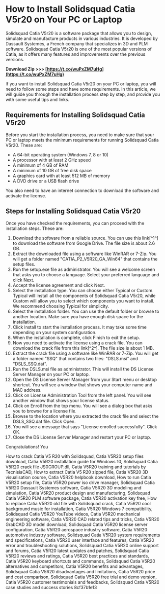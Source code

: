 # How to Install Solidsquad Catia V5r20 on Your PC or Laptop
 
Solidsquad Catia V5r20 is a software package that allows you to design, simulate and manufacture products in various industries. It is developed by Dassault Systemes, a French company that specializes in 3D and PLM software. Solidsquad Catia V5r20 is one of the most popular versions of Catia, as it offers many features and improvements over the previous versions.
 
**Download Zip >>> [https://t.co/wuPxZM7uHg](https://t.co/wuPxZM7uHg)**


 
If you want to install Solidsquad Catia V5r20 on your PC or laptop, you will need to follow some steps and have some requirements. In this article, we will guide you through the installation process step by step, and provide you with some useful tips and links.
 
## Requirements for Installing Solidsquad Catia V5r20
 
Before you start the installation process, you need to make sure that your PC or laptop meets the minimum requirements for running Solidsquad Catia V5r20. These are:
 
- A 64-bit operating system (Windows 7, 8 or 10)
- A processor with at least 2 GHz speed
- A minimum of 4 GB of RAM
- A minimum of 10 GB of free disk space
- A graphics card with at least 512 MB of memory
- A DVD drive or a USB flash drive

You also need to have an internet connection to download the software and activate the license.
 
## Steps for Installing Solidsquad Catia V5r20
 
Once you have checked the requirements, you can proceed with the installation steps. These are:

1. Download the software from a reliable source. You can use this link[^1^] to download the software from Google Drive. The file size is about 2.6 GB.
2. Extract the downloaded file using a software like WinRAR or 7-Zip. You will get a folder named "CATIA\_P2\_V5R20\_GA\_Win64" that contains the setup files.
3. Run the setup.exe file as administrator. You will see a welcome screen that asks you to choose a language. Select your preferred language and click Next.
4. Accept the license agreement and click Next.
5. Select the installation type. You can choose either Typical or Custom. Typical will install all the components of Solidsquad Catia V5r20, while Custom will allow you to select which components you want to install. We recommend choosing Typical for simplicity.
6. Select the installation folder. You can use the default folder or browse to another location. Make sure you have enough disk space for the installation.
7. Click Install to start the installation process. It may take some time depending on your system configuration.
8. When the installation is complete, click Finish to exit the setup.
9. Now you need to activate the license using a crack file. You can download the crack file from this link[^2^]. The file size is about 1 MB.
10. Extract the crack file using a software like WinRAR or 7-Zip. You will get a folder named "SSQ" that contains two files: "DSLS.msi" and "DSLS\_SSQ.dat".
11. Run the DSLS.msi file as administrator. This will install the DS License Server Manager on your PC or laptop.
12. Open the DS License Server Manager from your Start menu or desktop shortcut. You will see a window that shows your computer name and MAC address.
13. Click on License Administration Tool from the left panel. You will see another window that shows your license status.
14. Click on Enroll from the top menu. You will see a dialog box that asks you to browse for a license file.
15. Browse to the location where you extracted the crack file and select the DSLS\_SSQ.dat file. Click Open.
16. You will see a message that says "License enrolled successfully". Click OK.
17. Close the DS License Server Manager and restart your PC or laptop.

Congratulations! You
 
How to crack Catia V5 R20 with Solidsquad,  Catia V5R20 setup files download,  Catia V5R20 installation guide for Windows 10,  Solidsquad Catia V5R20 crack file JS0GROUP.dll,  Catia V5R20 training and tutorials by TecnisiaCAD,  How to extract Catia V5 R20 zipped file,  Catia V5R20 3D visualisation course,  Catia V5R20 helpbook download,  How to run Catia V5R20 setup file,  Catia V5R20 power iso drive manager,  Solidsquad Catia V5R20 Dassault Systemes software,  Catia V5R20 3D modeling and simulation,  Catia V5R20 product design and manufacturing,  Solidsquad Catia V5R20 PLM software package,  Catia V5R20 activation key free,  How to replace Catia V5R20 old file with Solidsquad crack,  Catia V5R20 cool background music for installation,  Catia V5R20 Windows 7 compatibility,  Solidsquad Catia V5R20 YouTube videos,  Catia V5R20 mechanical engineering software,  Catia V5R20 CAD related tips and tricks,  Catia V5R20 GrabCAD 3D model download,  Solidsquad Catia V5R20 license server configuration,  Catia V5R20 aerospace industry software,  Catia V5R20 automotive industry software,  Solidsquad Catia V5R20 system requirements and specifications,  Catia V5R20 user interface and features,  Catia V5R20 error and troubleshooting solutions,  Solidsquad Catia V5R20 online support and forums,  Catia V5R20 latest updates and patches,  Solidsquad Catia V5R20 reviews and ratings,  Catia V5R20 best practices and standards,  Catia V5R20 keyboard shortcuts and commands,  Solidsquad Catia V5R20 alternatives and competitors,  Catia V5R20 benefits and advantages,  Solidsquad Catia V5R20 disadvantages and limitations,  Catia V5R20 price and cost comparison,  Solidsquad Catia V5R20 free trial and demo version,  Catia V5R20 customer testimonials and feedbacks,  Solidsquad Catia V5R20 case studies and success stories
 8cf37b1e13
 
